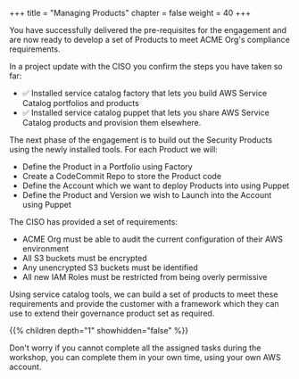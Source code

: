 +++
title = "Managing Products"
chapter = false
weight = 40
+++

You have successfully delivered the pre-requisites for the engagement and are now ready to develop a set of Products to meet ACME Org's compliance requirements.

In a project update with the CISO you confirm the steps you have taken so far:

* ✅ Installed service catalog factory that lets you build AWS Service Catalog portfolios and products
* ✅ Installed service catalog puppet that lets you share AWS Service Catalog products and provision them elsewhere.

The next phase of the engagement is to build out the Security Products using the newly installed tools. For each Product we will:

- Define the Product in a Portfolio using Factory
- Create a CodeCommit Repo to store the Product code
- Define the Account which we want to deploy Products into using Puppet
- Define the Product and Version we wish to Launch into the Account using Puppet 

The CISO has provided a set of requirements:

- ACME Org must be able to audit the current configuration of their AWS environment
- All S3 buckets must be encrypted
- Any unencrypted S3 buckets must be identified
- All new IAM Roles must be restricted from being overly permissive

Using service catalog tools, we can build a set of products to meet these requirements and provide the customer with a framework which they can use to extend their governance product set as required.

{{% children depth="1" showhidden="false" %}}

Don't worry if you cannot complete all the assigned tasks during the workshop, you can complete them in your own time, using your own AWS account. 
